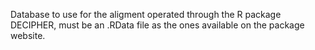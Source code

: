 Database to use for the aligment operated through the R package DECIPHER, must be an .RData file as the ones available on the package website.
